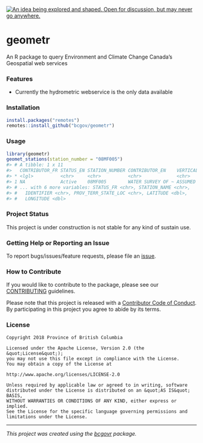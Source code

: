<a id="devex-badge" rel="Inspiration" href="https://github.com/BCDevExchange/assets/blob/master/README.md"><img alt="An idea being explored and shaped. Open for discussion, but may never go anywhere." style="border-width:0" src="https://assets.bcdevexchange.org/images/badges/inspiration.svg" title="An idea being explored and shaped. Open for discussion, but may never go anywhere." /></a>

# geometr

An R package to query Environment and Climate Change Canada’s Geospatial
web services

### Features

  - Currently the hydrometric webservice is the only data available

### Installation

``` r
install.packages("remotes")
remotes::install_github("bcgov/geometr")
```

### Usage

``` r
library(geometr)
geomet_stations(station_number = "08MF005")
#> # A tibble: 1 x 11
#>   CONTRIBUTOR_FR STATUS_EN STATION_NUMBER CONTRIBUTOR_EN    VERTICAL_DATUM
#> * <lgl>          <chr>     <chr>          <chr>             <chr>         
#> 1 NA             Active    08MF005        WATER SURVEY OF ~ ASSUMED DATUM 
#> # ... with 6 more variables: STATUS_FR <chr>, STATION_NAME <chr>,
#> #   IDENTIFIER <chr>, PROV_TERR_STATE_LOC <chr>, LATITUDE <dbl>,
#> #   LONGITUDE <dbl>
```

### Project Status

This project is under construction is not stable for any kind of sustain
use.

### Getting Help or Reporting an Issue

To report bugs/issues/feature requests, please file an
[issue](https://github.com/bcgov/geometr/issues/).

### How to Contribute

If you would like to contribute to the package, please see our
[CONTRIBUTING](CONTRIBUTING.md) guidelines.

Please note that this project is released with a [Contributor Code of
Conduct](CODE_OF_CONDUCT.md). By participating in this project you agree
to abide by its terms.

### License

    Copyright 2018 Province of British Columbia
    
    Licensed under the Apache License, Version 2.0 (the &quot;License&quot;);
    you may not use this file except in compliance with the License.
    You may obtain a copy of the License at
    
    http://www.apache.org/licenses/LICENSE-2.0
    
    Unless required by applicable law or agreed to in writing, software distributed under the License is distributed on an &quot;AS IS&quot; BASIS,
    WITHOUT WARRANTIES OR CONDITIONS OF ANY KIND, either express or implied.
    See the License for the specific language governing permissions and limitations under the License.

-----

*This project was created using the
[bcgovr](https://github.com/bcgov/bcgovr) package.*
